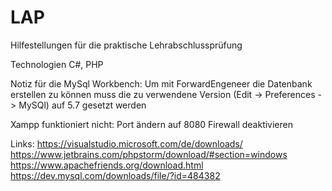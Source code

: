 # LAP
Hilfestellungen für die praktische Lehrabschlussprüfung

Technologien C#, PHP 

Notiz für die MySql Workbench: Um mit ForwardEngeneer die Datenbank erstellen zu können 
muss die zu verwendene Version (Edit -> Preferences -> MySQl) auf 5.7 gesetzt werden

Xampp funktioniert nicht: Port ändern auf 8080 Firewall deaktivieren

Links: 
https://visualstudio.microsoft.com/de/downloads/  
https://www.jetbrains.com/phpstorm/download/#section=windows  
https://www.apachefriends.org/download.html   
https://dev.mysql.com/downloads/file/?id=484382   
